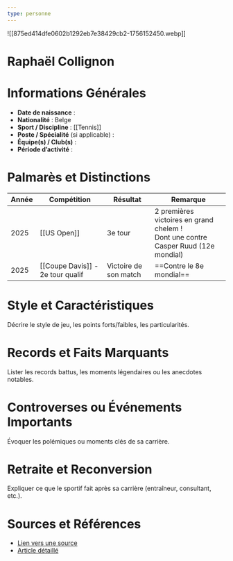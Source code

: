 ```yaml
---
type: personne
---
```

![[875ed414dfe0602b1292eb7e38429cb2-1756152450.webp]]
# Raphaël Collignon

# Informations Générales
- **Date de naissance** :  
- **Nationalité** :  Belge
- **Sport / Discipline** :  [[Tennis]]
- **Poste / Spécialité** (si applicable) :  
- **Équipe(s) / Club(s)** :  
- **Période d’activité** :  

# Palmarès et Distinctions
| Année | Compétition                      | Résultat              | Remarque                                                                             |
| ----- | -------------------------------- | --------------------- | ------------------------------------------------------------------------------------ |
| 2025  | [[US Open]]                      | 3e tour               | 2 premières victoires en grand chelem !<br>Dont une contre Casper Ruud (12e mondial) |
| 2025  | [[Coupe Davis]] - 2e tour qualif | Victoire de son match | ==Contre le 8e mondial==                                                             |

# Style et Caractéristiques
Décrire le style de jeu, les points forts/faibles, les particularités.

# Records et Faits Marquants
Lister les records battus, les moments légendaires ou les anecdotes notables.

# Controverses ou Événements Importants
Évoquer les polémiques ou moments clés de sa carrière.

# Retraite et Reconversion
Expliquer ce que le sportif fait après sa carrière (entraîneur, consultant, etc.).

# Sources et Références
- [Lien vers une source](#)
- [Article détaillé](#)
